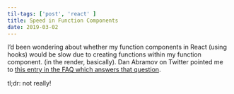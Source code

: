 ```yaml
---
til-tags: ['post', 'react' ]
title: Speed in Function Components
date: 2019-03-02
---
```


I’d been wondering about whether my function components in React (using hooks) would be slow due to creating functions within my function component. (in the render, basically). Dan Abramov on Twitter pointed me to [this entry in the FAQ which answers that question](https://reactjs.org/docs/hooks-faq.html#are-hooks-slow-because-of-creating-functions-in-render). 

tl;dr: not really!